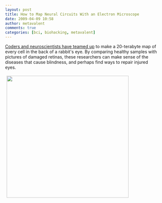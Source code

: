 ```yaml
---
layout: post
title: How to Map Neural Circuits With an Electron Microscope
date: 2009-04-09 10:58
author: metavalent
comments: true
categories: [bci, biohacking, metavalent]
---
```

<a href="http://www.wired.com/science/discoveries/multimedia/2009/04/gallery_rabbit_eye">Coders and neuroscientists have teamed up</a> to make a 20-terabyte map of every cell in the back of a rabbit's eye. By comparing healthy samples with pictures of damaged retinas, these researchers can make sense of the diseases that cause blindness, and perhaps find ways to repair injured eyes.
<p><a href="http://www.wired.com/science/discoveries/multimedia/2009/04/gallery_rabbit_eye"><img height="397" border="0 loading=”lazy” width="440" style="margin:5px;" class="" alt="" src="http://metavalent.com/assets/images/1mouseretina.jpg" title="" /></a></p>

